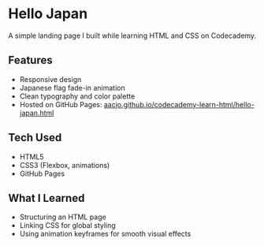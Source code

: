 # Hello Japan  
A simple landing page I built while learning HTML and CSS on Codecademy.

## Features
- Responsive design  
- Japanese flag fade-in animation  
- Clean typography and color palette  
- Hosted on GitHub Pages: [aacjo.github.io/codecademy-learn-html/hello-japan.html](https://aacjo.github.io/codecademy-learn-html/hello-japan.html)

## Tech Used
- HTML5  
- CSS3 (Flexbox, animations)  
- GitHub Pages  

## What I Learned
- Structuring an HTML page  
- Linking CSS for global styling  
- Using animation keyframes for smooth visual effects
